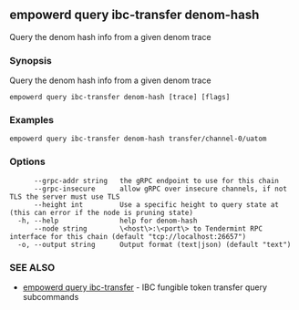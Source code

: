 ## empowerd query ibc-transfer denom-hash

Query the denom hash info from a given denom trace

### Synopsis

Query the denom hash info from a given denom trace

```
empowerd query ibc-transfer denom-hash [trace] [flags]
```

### Examples

```
empowerd query ibc-transfer denom-hash transfer/channel-0/uatom
```

### Options

```
      --grpc-addr string   the gRPC endpoint to use for this chain
      --grpc-insecure      allow gRPC over insecure channels, if not TLS the server must use TLS
      --height int         Use a specific height to query state at (this can error if the node is pruning state)
  -h, --help               help for denom-hash
      --node string        \<host\>:\<port\> to Tendermint RPC interface for this chain (default "tcp://localhost:26657")
  -o, --output string      Output format (text|json) (default "text")
```

### SEE ALSO

* [empowerd query ibc-transfer](empowerd_query_ibc-transfer.md)	 - IBC fungible token transfer query subcommands


